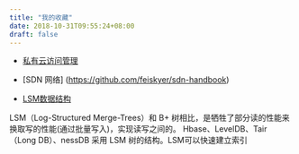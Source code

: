 ```yaml
---
title: "我的收藏"
date: 2018-10-31T09:55:24+08:00
draft: false
---
```



- [私有云访问管理](https://gravitational.com/teleport ) 
- [SDN 网络] (https://github.com/feiskyer/sdn-handbook)

- [LSM数据结构](https://blog.csdn.net/u014774781/article/details/52105708) 

LSM（Log-Structured Merge-Trees）和 B+ 树相比，是牺牲了部分读的性能来换取写的性能(通过批量写入)，实现读写之间的。 Hbase、LevelDB、Tair（Long DB）、nessDB 采用 LSM 树的结构。LSM可以快速建立索引
